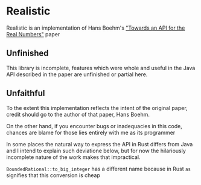 # Realistic

Realistic is an implementation of Hans Boehm's ["Towards an API for the Real Numbers"](https://dl.acm.org/doi/pdf/10.1145/3385412.3386037) paper

## Unfinished

This library is incomplete, features which were whole and useful in the Java API described in the paper are unfinished or partial here.

## Unfaithful

To the extent this implementation reflects the intent of the original paper, credit should go to the author of that paper, Hans Boehm.

On the other hand, if you encounter bugs or inadequacies in this code, chances are blame for those lies entirely with me as its programmer

In some places the natural way to express the API in Rust differs from Java and I intend to explain such deviatione below, but for now the
hilariously incomplete nature of the work makes that impractical.

`BoundedRational::to_big_integer` has a different name because in Rust `as` signifies that this conversion is cheap
